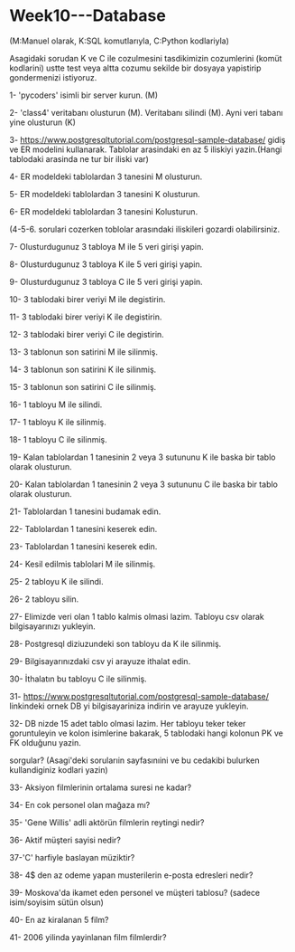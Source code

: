 # Week10---Database
(M:Manuel olarak, K:SQL komutlarıyla, C:Python kodlariyla)

Asagidaki sorudan K ve C ile cozulmesini tasdikimizin cozumlerini (komüt kodlarini) ustte test veya altta cozumu sekilde bir dosyaya yapistirip gondermenizi istiyoruz.

1- 'pycoders' isimli bir server kurun. (M)

2- 'class4' veritabanı olusturun (M). Veritabanı silindi (M). Ayni veri tabanı yine olusturun (K)

3- https://www.postgresqltutorial.com/postgresql-sample-database/ gidiş ve ER modelini kullanarak. Tablolar arasindaki en az 5 iliskiyi yazin.(Hangi tablodaki arasinda ne tur bir iliski var)

4- ER modeldeki tablolardan 3 tanesini M olusturun.

5- ER modeldeki tablolardan 3 tanesini K olusturun.

6- ER modeldeki tablolardan 3 tanesini Kolusturun.

(4-5-6. sorulari cozerken toblolar arasındaki iliskileri gozardi olabilirsiniz.

7- Olusturdugunuz 3 tabloya M ile 5 veri girişi yapin.

8- Olusturdugunuz 3 tabloya K ile 5 veri girişi yapin.

9- Olusturdugunuz 3 tabloya C ile 5 veri girişi yapin.

10- 3 tablodaki birer veriyi M ile degistirin.

11- 3 tablodaki birer veriyi K ile degistirin.

12- 3 tablodaki birer veriyi C ile degistirin.

13- 3 tablonun son satirini M ile silinmiş.

14- 3 tablonun son satirini K ile silinmiş.

15- 3 tablonun son satirini C ile silinmiş.

16- 1 tabloyu M ile silindi.

17- 1 tabloyu K ile silinmiş.

18- 1 tabloyu C ile silinmiş.

19- Kalan tablolardan 1 tanesinin 2 veya 3 sutununu K ile baska bir tablo olarak olusturun.

20- Kalan tablolardan 1 tanesinin 2 veya 3 sutununu C ile baska bir tablo olarak olusturun.

21- Tablolardan 1 tanesini budamak edin.

22- Tablolardan 1 tanesini keserek edin.

23- Tablolardan 1 tanesini keserek edin.

24- Kesil edilmis tablolari M ile silinmiş.

25- 2 tabloyu K ile silindi.

26- 2 tabloyu silin.

27- Elimizde veri olan 1 tablo kalmis olmasi lazim. Tabloyu csv olarak bilgisayarınızı yukleyin.

28- Postgresql diziuzundeki son tabloyu da K ile silinmiş.

29- Bilgisayarınızdaki csv yi arayuze ithalat edin.

30- İthalatın bu tabloyu C ile silinmiş.

31- https://www.postgresqltutorial.com/postgresql-sample-database/ linkindeki ornek DB yi bilgisayariniza indirin ve arayuze yukleyin.

32- DB nizde 15 adet tablo olmasi lazim. Her tabloyu teker teker goruntuleyin ve kolon isimlerine bakarak, 5 tablodaki hangi kolonun PK ve FK olduğunu yazin.

sorgular? (Asagi'deki sorularıin sayfasınıini ve bu cedakibi bulurken kullandiginiz kodlari yazin)

33- Aksiyon filmlerinin ortalama suresi ne kadar?

34- En cok personel olan mağaza mı?

35- 'Gene Willis' adli aktörün filmlerin reytingi nedir?

36- Aktif müşteri sayisi nedir?

37-'C' harfiyle baslayan müziktir?

38- 4$ den az odeme yapan musterilerin e-posta edresleri nedir?

39- Moskova'da ikamet eden personel ve müşteri tablosu? (sadece isim/soyisim sütün olsun)

40- En az kiralanan 5 film?

41- 2006 yilinda yayinlanan film filmlerdir?
